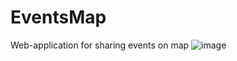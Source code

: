 # EventsMap

Web-application for sharing events on map
![image](https://user-images.githubusercontent.com/63599737/211604145-6ce688f8-f247-49a3-abbe-a868eca0ae18.png)
